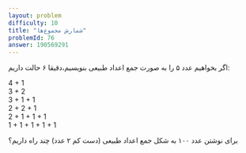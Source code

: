 ```yaml
---
layout: problem
difficulty: 10
title: "شمارش مجموع‌ها"
problemId: 76
answer: 190569291
---
```

اگر بخواهیم عدد ۵ را به صورت جمع اعداد طبیعی بنویسیم،‌دقیقا ۶ حالت داریم:

4 + 1  
 3 + 2  
 3 + 1 + 1  
 2 + 2 + 1  
 2 + 1 + 1 + 1  
 1 + 1 + 1 + 1 + 1
 
 برای نوشتن عدد ۱۰۰ به شکل جمع اعداد طبیعی (دست کم ۲ عدد) چند راه داریم؟
